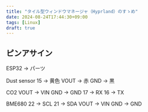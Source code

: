 ```yaml
---
title: "タイル型ウィンドウマネージャ（Hyprland）のすゝめ"
date: 2024-08-24T17:44:30+09:00
tags: [Linux]
draft: true
---
```

## ピンアサイン
ESP32 -> パーツ

Dust sensor
15 -> 黄色
VOUT -> 赤
GND -> 黒

CO2
VOUT -> VIN
GND -> GND
17 -> RX
16 -> TX

BME680
22 -> SCL
21 -> SDA
VOUT -> VIN
GND -> GND